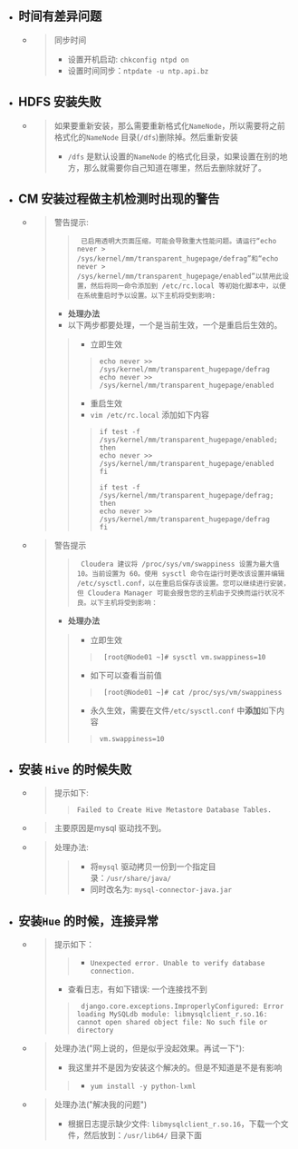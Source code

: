 

- ## 时间有差异问题
    - > 同步时间
        > - 设置开机启动: `chkconfig ntpd on`
        > - 设置时间同步：`ntpdate -u ntp.api.bz`


- ## HDFS 安装失败
    - > 如果要重新安装，那么需要重新格式化`NameNode`，所以需要将之前格式化的`NameNode` 目录(`/dfs`)删除掉。然后重新安装
        > - `/dfs` 是默认设置的`NameNode` 的格式化目录，如果设置在别的地方，那么就需要你自己知道在哪里，然后去删除就好了。


- ## CM 安装过程做主机检测时出现的警告
    - > 警告提示:
        >>      已启用透明大页面压缩，可能会导致重大性能问题。请运行“echo never > /sys/kernel/mm/transparent_hugepage/defrag”和“echo never > /sys/kernel/mm/transparent_hugepage/enabled”以禁用此设置，然后将同一命令添加到 /etc/rc.local 等初始化脚本中，以便在系统重启时予以设置。以下主机将受到影响: 
        > - **处理办法**
        > - 以下两步都要处理，一个是当前生效，一个是重启后生效的。
        >> - 立即生效
        >>>     echo never >> /sys/kernel/mm/transparent_hugepage/defrag
        >>>     echo never >> /sys/kernel/mm/transparent_hugepage/enabled
        >> - 重启生效
        >> - `vim /etc/rc.local` 添加如下内容
        >>>     if test -f /sys/kernel/mm/transparent_hugepage/enabled; then
        >>>     echo never >> /sys/kernel/mm/transparent_hugepage/enabled
        >>>     fi
        >>>
        >>>     if test -f /sys/kernel/mm/transparent_hugepage/defrag; then
        >>>     echo never >> /sys/kernel/mm/transparent_hugepage/defrag
        >>>     fi

    - > 警告提示
        >>      Cloudera 建议将 /proc/sys/vm/swappiness 设置为最大值 10。当前设置为 60。使用 sysctl 命令在运行时更改该设置并编辑 /etc/sysctl.conf，以在重启后保存该设置。您可以继续进行安装，但 Cloudera Manager 可能会报告您的主机由于交换而运行状况不良。以下主机将受到影响： 
        > - **处理办法**
        >> - 立即生效
        >>>      [root@Node01 ~]# sysctl vm.swappiness=10
        >> - 如下可以查看当前值
        >>>      [root@Node01 ~]# cat /proc/sys/vm/swappiness
        >> - 永久生效，需要在文件`/etc/sysctl.conf` 中**添加**如下内容
        >>>     vm.swappiness=10

- ## 安装 `Hive` 的时候失败
    - > 提示如下:
        >>     Failed to Create Hive Metastore Database Tables.
    - > 主要原因是mysql 驱动找不到。
    - > 处理办法:
        >> - 将`mysql` 驱动拷贝一份到一个指定目录：`/usr/share/java/`
        >> - 同时改名为: `mysql-connector-java.jar`

- ## 安装`Hue` 的时候，连接异常
    - > 提示如下：
        >> - `Unexpected error. Unable to verify database connection.`
        > - 查看日志，有如下错误: 一个连接找不到
        >>      django.core.exceptions.ImproperlyConfigured: Error loading MySQLdb module: libmysqlclient_r.so.16: cannot open shared object file: No such file or directory
    - > 处理办法("网上说的，但是似乎没起效果。再试一下"):
        > - 我这里并不是因为安装这个解决的。但是不知道是不是有影响
        >> - `yum install -y python-lxml`
    - > 处理办法("解决我的问题")
        > - 根据日志提示缺少文件: `libmysqlclient_r.so.16`，下载一个文件，然后放到：`/usr/lib64/` 目录下面





